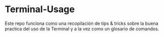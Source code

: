 # Terminal-Usage
Este repo funciona como una recopilación de tips &amp; tricks sobre la buena practica del uso de la Terminal y a la vez como un glosario de comandos.
